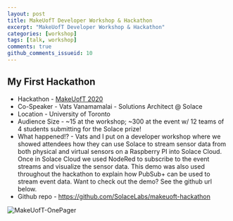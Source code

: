 ```yaml
---
layout: post
title: MakeUofT Developer Workshop & Hackathon
excerpt: "MakeUofT Developer Workshop & Hackathon"
categories: [workshop]
tags: [talk, workshop]
comments: true
github_comments_issueid: 10
---
```


## My First Hackathon
* Hackathon - [MakeUofT 2020](https://ieee.utoronto.ca/makeuoft/)
* Co-Speaker - Vats Vanamamalai - Solutions Architect @ Solace
* Location - University of Toronto
* Audience Size - ~15 at the workshop; ~300 at the event w/ 12 teams of 4 students submitting for the Solace prize!
* What happened!? - Vats and I put on a developer workshop where we showed attendees how they can use Solace to stream sensor data from both physical and virtual sensors on a Raspberry PI into Solace Cloud. Once in Solace Cloud we used NodeRed to subscribe to the event streams and visualize the sensor data. This demo was also used throughout the hackathon to explain how PubSub+ can be used to stream event data. Want to check out the demo? See the github url below. 
* Github repo - https://github.com/SolaceLabs/makeuoft-hackathon 

![MakeUofT-OnePager]({{site.url}}/img/makeuoft-flier.png)
